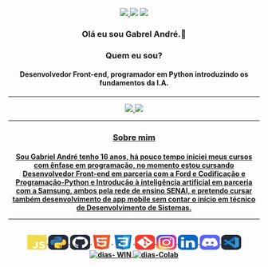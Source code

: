 
<div align='center'>
 
 <a href="https://instagram.com/gabriiell.andre_?utm_source=qr&igshid=NGExMmI2YTkyZg%3D%3D" target="_blank"><img src="https://img.shields.io/badge/-Instagram-%23E4405F?style=for-the-badge&amp;logo=instagram&amp;logoColor=white"> </a> <a href="https://www.linkedin.com/in/gabriel-andr%C3%A9-souza-de-oliveira-a2b291264/" target="_blank"><img src="https://img.shields.io/badge/-LinkedIn-%230077B5?style=for-the-badge&amp;logo=linkedin&amp;logoColor=white" style="max-width: 100%;"></a>
 <a href="https://discord.gg/Andrézinho#1099" target="_blank"><img src="https://img.shields.io/badge/Discord-7289DA?style=for-the-badge&logo=discord&logoColor=white" target="_blank"></a> 
### Olá eu sou Gabrel André.👋
<h3>Quem eu sou?</h2>
<h4>
 <strong>Desenvolvedor Front-end,</strong> programador em Python introduzindo os fundamentos da I.A.
</h3>
<hr>
 


<div>

<div>
  <a href="https://github.com/gabrielandresoliveira">
  <img height="170em" src="https://github-readme-stats.vercel.app/api?username=gabrielandresoliveira&show_icons=true&theme=github_dark"/>
  <img height="170em" src="https://github-readme-stats.vercel.app/api/top-langs/?username=gabrielandresoliveira&theme=github_dark"/>
</div> 
 
<hr>
     
</div>
<h3>Sobre mim</h2>
<h4>

  
 <strong>Sou Gabriel André tenho 16 anos, há pouco tempo iniciei meus cursos com ênfase em programação, no momento estou cursando Desenvolvedor Front-end em parceria com a Ford e Codificação e Programação-Python e Introdução à inteligência artificial em parceria com a Samsung, ambos pela rede de ensino SENAI, e pretendo cursar também desenvolvimento de app mobile sem contar o início em técnico de Desenvolvimento de Sistemas. 

<hr>
   
<div style="display: inline_block"><br>
  <img align="center" alt="dias-Js" height="30" width="40" src="https://raw.githubusercontent.com/devicons/devicon/master/icons/javascript/javascript-plain.svg">
  <img align="center" alt="dias-Py" height="30" width="40" src="https://github.com/tandpfun/skill-icons/blob/main/icons/Python-Dark.svg">
  <img align="center" alt="dias-GitHub" height="30" width="40" src="https://github.com/tandpfun/skill-icons/blob/main/icons/Github-Dark.svg">
  <img align="center" alt="dias-HTML" height="30" width="40" src="https://raw.githubusercontent.com/devicons/devicon/master/icons/html5/html5-original.svg">
  <img align="center" alt="dias-CSS" height="30" width="40" src="https://raw.githubusercontent.com/devicons/devicon/master/icons/css3/css3-original.svg">
  <img align="center" alt="dias-Git" height="30" width="40" src="https://github.com/tandpfun/skill-icons/blob/main/icons/Git.svg">
  <img align="center" alt="dias-Instagram" height="30" width="40" src="https://github.com/tandpfun/skill-icons/blob/main/icons/Instagram.svg">
  <img align="center" alt="dias-LinkedIn" height="30" width="40" src="https://github.com/tandpfun/skill-icons/blob/main/icons/LinkedIn.svg">
  <img align="center" alt="dias-Discord" height="30" width="40" src="https://github.com/tandpfun/skill-icons/blob/main/icons/Discord.svg">
  <img align="center" alt="dias-  VScode" height="30" width="40" src="https://github.com/tandpfun/skill-icons/blob/main/icons/VSCode-Dark.svg">
  <img align="center" alt="dias-  WIN" height="30" width="40" src="https://camo.githubusercontent.com/a9c92e80647df26525548cfabd12b784c10016b63a9e263e7d0ab0aa8f47dddf/68747470733a2f2f63646e2e6a7364656c6976722e6e65742f67682f64657669636f6e732f64657669636f6e2f69636f6e732f77696e646f7773382f77696e646f7773382d6f726967696e616c2e737667">
  <img align="center" alt="dias-Colab" height="30" width="40" src="https://upload.wikimedia.org/wikipedia/commons/thumb/d/d0/Google_Colaboratory_SVG_Logo.svg/800px-Google_Colaboratory_SVG_Logo.svg.png?20221103151432">
</div>
<!--
**gabrielandresoliveira/gabrielandresoliveira** is a ✨ _special_ ✨ repository because its `README.md` (this file) appears on your GitHub profile.

Here are some ideas to get you started:

- 🔭 I’m currently working on ...
- 🌱 I’m currently learning ...
- 👯 I’m looking to collaborate on ...
- 🤔 I’m looking for help with ...
- 💬 Ask me about ...
- 📫 How to reach me: ...
- 😄 Pronouns: ...
- ⚡ Fun fact: ...
-->
